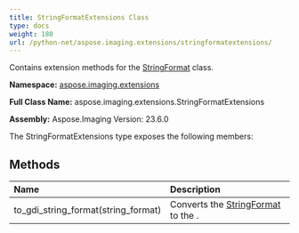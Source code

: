 ```yaml
---
title: StringFormatExtensions Class
type: docs
weight: 180
url: /python-net/aspose.imaging.extensions/stringformatextensions/
---
```


Contains extension methods for the [StringFormat](/imaging/python-net/aspose.imaging/stringformat/) class.

**Namespace:** [aspose.imaging.extensions](/imaging/python-net/aspose.imaging.extensions/)

**Full Class Name:** aspose.imaging.extensions.StringFormatExtensions

**Assembly:**  Aspose.Imaging Version: 23.6.0

The StringFormatExtensions type exposes the following members:
## **Methods**
|**Name**|**Description**|
| :- | :- |
|to_gdi_string_format(string_format)|Converts the [StringFormat](/imaging/python-net/aspose.imaging/stringformat/) to the .|
